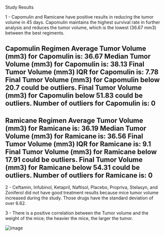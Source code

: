 Study Results

1 - Capomulin and Ramicane have positive results in reducing the tumor volume in 45 days. Capomulin maintains the highest survival rate in further analysis and reduces the tumor volume, which is the lowest (36.67 mm3) between the best regiments.

Capomulin Regimen
Average Tumor Volume (mm3) for Capomulin is: 36.67
Median Tumor Volume (mm3) for Capomulin is: 38.13
Final Tumor Volume (mm3) IQR for Capomulin is: 7.78
Final Tumor Volume (mm3) for Capomulin below 20.7 could be outliers.
Final Tumor Volume (mm3) for Capomulin below 51.83 could be outliers.
Number of outliers for Capomulin is: 0
---------------------------------------------------------------------
Ramicane Regimen
Average Tumor Volume (mm3) for Ramicane is: 36.19
Median Tumor Volume (mm3) for Ramicane is: 36.56
Final Tumor Volume (mm3) IQR for Ramicane is: 9.1
Final Tumor Volume (mm3) for Ramicane below 17.91 could be outliers.
Final Tumor Volume (mm3) for Ramicane below 54.31 could be outliers.
Number of outliers for Ramicane is: 0
---------------------------------------------------------------------

2 - Ceftamin, Infubinol, Ketapril, Naftisol, Placebo, Propriva, Stelasyn, and Zoniferol did not have good treatment results because mice tumor volume increased during the study. Those drugs have the standard deviation of over 6.62.




3 - There is a positive correlation between the Tumor volume and the weight of the mice; the heavier the mice, the larger the tumor.

![image](https://user-images.githubusercontent.com/77529968/119211776-c3940900-ba79-11eb-8c05-0e13ada86820.png)


